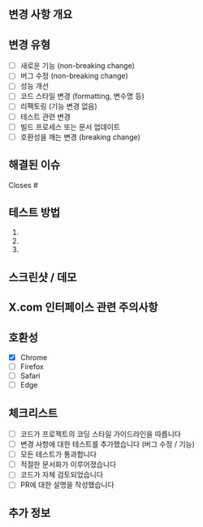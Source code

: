 ## 변경 사항 개요

<!-- 이 PR에서 수행한 변경 사항에 대한 간략한 설명 -->

## 변경 유형

- [ ] 새로운 기능 (non-breaking change)
- [ ] 버그 수정 (non-breaking change)
- [ ] 성능 개선
- [ ] 코드 스타일 변경 (formatting, 변수명 등)
- [ ] 리팩토링 (기능 변경 없음)
- [ ] 테스트 관련 변경
- [ ] 빌드 프로세스 또는 문서 업데이트
- [ ] 호환성을 깨는 변경 (breaking change)

## 해결된 이슈

<!-- 이 PR이 해결하는 이슈 번호를 명시해주세요. -->

Closes #

## 테스트 방법

<!-- 이 변경 사항을 테스트하는 방법에 대한 단계별 설명 -->

1.
2.
3.

## 스크린샷 / 데모

<!-- 필요한 경우 변경 사항의 스크린샷이나 GIF를 추가하세요 -->

## X.com 인터페이스 관련 주의사항

<!-- X.com 인터페이스 변경에 대응하는 방법이 있으면 기술해주세요 -->

## 호환성

- [x] Chrome
- [ ] Firefox
- [ ] Safari
- [ ] Edge

## 체크리스트

- [ ] 코드가 프로젝트의 코딩 스타일 가이드라인을 따릅니다
- [ ] 변경 사항에 대한 테스트를 추가했습니다 (버그 수정 / 기능)
- [ ] 모든 테스트가 통과합니다
- [ ] 적절한 문서화가 이루어졌습니다
- [ ] 코드가 자체 검토되었습니다
- [ ] PR에 대한 설명을 작성했습니다

## 추가 정보

<!-- 고려해야 할 기타 정보나 문제, 대안 등 -->
